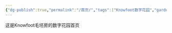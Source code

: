 ```yaml
---
{"dg-publish":true,"permalink":"/首页/","tags":["Knowfoot数字花园","gardenEntry","gardenEntry","gardenEntry","gardenEntry","gardenEntry","gardenEntry"]}
---
```


这是Knowfoot毛坯房的数字花园首页
